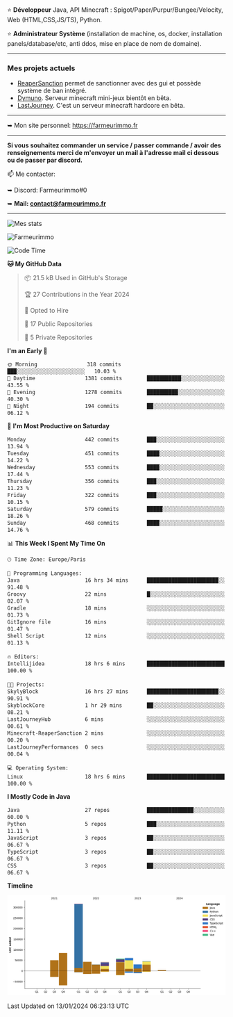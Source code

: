 ⭐ **Développeur** Java, API Minecraft : Spigot/Paper/Purpur/Bungee/Velocity, Web (HTML,CSS,JS/TS), Python.

⭐ **Administrateur Système** (installation de machine, os, docker, installation panels/database/etc, anti ddos, mise en place de nom de domaine).

---

### Mes projets actuels
- [ReaperSanction](https://www.spigotmc.org/resources/reapersanction.89580/) permet de sanctionner avec des gui et possède système de ban intégré.
- [Dymuno](https://discord.gg/dymuno-community-986460742293282886). Serveur minecraft mini-jeux bientôt en bêta.
- [LastJourney](https://lastjourney.fr). C'est un serveur minecraft hardcore en bêta.

---

➥ Mon site personnel: https://farmeurimmo.fr

---

**Si vous souhaitez commander un service / passer commande / avoir des renseignements merci de m'envoyer un mail à l'adresse mail ci dessous ou de passer par discord.**

📫 Me contacter:
 
   ➥ Discord: Farmeurimmo#0
   
   ➥ **Mail: contact@farmeurimmo.fr**

---

![Mes stats](https://github-readme-stats.farmeurimmo.fr/api?username=Farmeurimmo&count_private=true&show_icons=true&theme=radical)

<img src="https://komarev.com/ghpvc/?username=Farmeurimmo" alt="Farmeurimmo" />

<!--START_SECTION:waka-->
![Code Time](http://img.shields.io/badge/Code%20Time-1%2C113%20hrs%2024%20mins-blue)

**🐱 My GitHub Data** 

> 📦 21.5 kB Used in GitHub's Storage 
 > 
> 🏆 27 Contributions in the Year 2024
 > 
> 💼 Opted to Hire
 > 
> 📜 17 Public Repositories 
 > 
> 🔑 5 Private Repositories 
 > 
**I'm an Early 🐤** 

```text
🌞 Morning                318 commits         ███░░░░░░░░░░░░░░░░░░░░░░   10.03 % 
🌆 Daytime                1381 commits        ███████████░░░░░░░░░░░░░░   43.55 % 
🌃 Evening                1278 commits        ██████████░░░░░░░░░░░░░░░   40.30 % 
🌙 Night                  194 commits         ██░░░░░░░░░░░░░░░░░░░░░░░   06.12 % 
```
📅 **I'm Most Productive on Saturday** 

```text
Monday                   442 commits         ███░░░░░░░░░░░░░░░░░░░░░░   13.94 % 
Tuesday                  451 commits         ████░░░░░░░░░░░░░░░░░░░░░   14.22 % 
Wednesday                553 commits         ████░░░░░░░░░░░░░░░░░░░░░   17.44 % 
Thursday                 356 commits         ███░░░░░░░░░░░░░░░░░░░░░░   11.23 % 
Friday                   322 commits         ███░░░░░░░░░░░░░░░░░░░░░░   10.15 % 
Saturday                 579 commits         █████░░░░░░░░░░░░░░░░░░░░   18.26 % 
Sunday                   468 commits         ████░░░░░░░░░░░░░░░░░░░░░   14.76 % 
```


📊 **This Week I Spent My Time On** 

```text
🕑︎ Time Zone: Europe/Paris

💬 Programming Languages: 
Java                     16 hrs 34 mins      ███████████████████████░░   91.48 % 
Groovy                   22 mins             █░░░░░░░░░░░░░░░░░░░░░░░░   02.07 % 
Gradle                   18 mins             ░░░░░░░░░░░░░░░░░░░░░░░░░   01.73 % 
GitIgnore file           16 mins             ░░░░░░░░░░░░░░░░░░░░░░░░░   01.47 % 
Shell Script             12 mins             ░░░░░░░░░░░░░░░░░░░░░░░░░   01.13 % 

🔥 Editors: 
Intellijidea             18 hrs 6 mins       █████████████████████████   100.00 % 

🐱‍💻 Projects: 
SkylyBlock               16 hrs 27 mins      ███████████████████████░░   90.91 % 
SkyblockCore             1 hr 29 mins        ██░░░░░░░░░░░░░░░░░░░░░░░   08.21 % 
LastJourneyHub           6 mins              ░░░░░░░░░░░░░░░░░░░░░░░░░   00.61 % 
Minecraft-ReaperSanction 2 mins              ░░░░░░░░░░░░░░░░░░░░░░░░░   00.20 % 
LastJourneyPerformances  0 secs              ░░░░░░░░░░░░░░░░░░░░░░░░░   00.04 % 

💻 Operating System: 
Linux                    18 hrs 6 mins       █████████████████████████   100.00 % 
```

**I Mostly Code in Java** 

```text
Java                     27 repos            ███████████████░░░░░░░░░░   60.00 % 
Python                   5 repos             ███░░░░░░░░░░░░░░░░░░░░░░   11.11 % 
JavaScript               3 repos             ██░░░░░░░░░░░░░░░░░░░░░░░   06.67 % 
TypeScript               3 repos             ██░░░░░░░░░░░░░░░░░░░░░░░   06.67 % 
CSS                      3 repos             ██░░░░░░░░░░░░░░░░░░░░░░░   06.67 % 
```



**Timeline**

![Lines of Code chart](https://raw.githubusercontent.com/Farmeurimmo/Farmeurimmo/main/assets/bar_graph.png)


 Last Updated on 13/01/2024 06:23:13 UTC
<!--END_SECTION:waka-->
